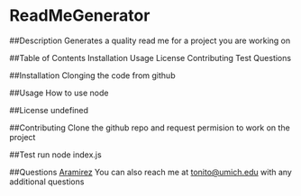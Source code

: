 # ReadMeGenerator

  ##Description 
  Generates a quality read me for a project you are working on

  ##Table of Contents
  Installation
  Usage
  License
  Contributing
  Test
  Questions

  ##Installation
  Clonging the code from github

  ##Usage
  How to use node


  ##License
  undefined

  ##Contributing
  Clone the github repo and request permision to work on the project

  ##Test
  run node index.js

  ##Questions
  [Aramirez](https://github.com/Aramirez)
  You can also reach me at tonito@umich.edu with any additional questions
  